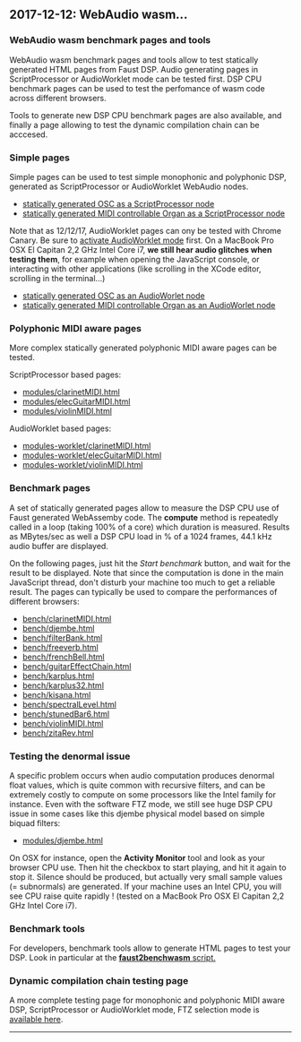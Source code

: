 ## **2017-12-12:** WebAudio wasm...

### WebAudio wasm benchmark pages and tools

WebAudio wasm benchmark pages and tools allow to test statically generated HTML pages from Faust DSP. Audio generating pages in ScriptProcessor or AudioWorklet mode can be tested first. DSP CPU benchmark pages can be used to test the perfomance of wasm code across different browsers. 

Tools to generate new DSP CPU benchmark pages are also available, and finally a page allowing to test the dynamic compilation chain can be acccesed.

### Simple pages

Simple pages can be used to test simple monophonic and polyphonic DSP, generated as ScriptProcessor or AudioWorklet WebAudio nodes.

- [statically generated OSC as a ScriptProcessor node](https://faust.grame.fr/modules/osc-wasm.html)
- [statically generated MIDI controllable Organ as a ScriptProcessor node](https://faust.grame.fr/modules/organ-wasm.html)

Note that as 12/12/17, AudioWorklet pages can ony be tested with Chrome Canary. Be sure to [activate AudioWorklet mode](https://googlechromelabs.github.io/web-audio-samples/audio-worklet/) first. On a MacBook Pro OSX El Capitan 2,2 GHz Intel Core i7, **we still hear audio glitches when testing them**, for example when opening the JavaScript console, or interacting with other applications (like scrolling in the XCode editor, scrolling in the terminal...)

- [statically generated OSC as an AudioWorlet node](https://faust.grame.fr/modules-worklet/osc-wasm-worklet.html)
- [statically generated MIDI controllable Organ as an AudioWorlet node](https://faust.grame.fr/modules-worklet/organ-wasm-worklet.html)

### Polyphonic MIDI aware pages

More complex statically generated polyphonic MIDI aware pages can be tested.

ScriptProcessor based pages:

- [modules/clarinetMIDI.html](https://faust.grame.fr/modules/clarinetMIDI.html)
- [modules/elecGuitarMIDI.html](https://faust.grame.fr/modules/elecGuitarMIDI.html)
- [modules/violinMIDI.html](https://faust.grame.fr/modules/violinMIDI.html)

AudioWorklet based pages:

- [modules-worklet/clarinetMIDI.html](https://faust.grame.fr/modules-worklet/clarinetMIDI.html)
- [modules-worklet/elecGuitarMIDI.html](https://faust.grame.fr/modules-worklet/elecGuitarMIDI.html)
- [modules-worklet/violinMIDI.html](https://faust.grame.fr/modules-worklet/violinMIDI.html)

### Benchmark pages

A set of statically generated pages allow to measure the DSP CPU use of Faust generated WebAssemby code. The **compute** method is repeatedly called in a loop (taking 100% of a core) which duration is measured. Results as MBytes/sec as well a DSP CPU load in % of a 1024 frames, 44.1 kHz audio buffer are displayed. 

On the following pages, just hit the *Start benchmark* button, and wait for the result to be displayed. Note that since the computation is done in the main JavaScript thread, don't disturb your machine too much to get a reliable result. The pages can typically be used to compare the performances of different browsers:

- [bench/clarinetMIDI.html](https://faust.grame.fr/bench/clarinetMIDI.html)
- [bench/djembe.html](https://faust.grame.fr/bench/djembe.html)
- [bench/filterBank.html](https://faust.grame.fr/bench/filterBank.html)
- [bench/freeverb.html](https://faust.grame.fr/bench/freeverb.html)
- [bench/frenchBell.html](https://faust.grame.fr/bench/frenchBell.html)
- [bench/guitarEffectChain.html](https://faust.grame.fr/bench/guitarEffectChain.html)
- [bench/karplus.html](https://faust.grame.fr/bench/karplus.html)
- [bench/karplus32.html](https://faust.grame.fr/bench/karplus32.html)
- [bench/kisana.html](https://faust.grame.fr/bench/kisana.html)
- [bench/spectralLevel.html](https://faust.grame.fr/bench/spectralLevel.html)
- [bench/stunedBar6.html](https://faust.grame.fr/bench/stunedBar6.html)
- [bench/violinMIDI.html](https://faust.grame.fr/bench/violinMIDI.html)
- [bench/zitaRev.html](https://faust.grame.fr/bench/zitaRev.html)

### Testing the denormal issue

A specific problem occurs when audio computation produces denormal float values, which is quite common with recursive filters, and can be extremely costly to compute on some processors like the Intel family for instance. Even with the software FTZ mode, we still see huge DSP CPU issue in some cases like this djembe physical model based on simple biquad filters:

- [modules/djembe.html](https://faust.grame.fr/modules/djembe.html)

On OSX for instance, open the **Activity Monitor** tool and look as your browser CPU use. Then hit the checkbox to start playing, and hit it again to stop it. Silence should be produced, but actually very small sample values (= subnormals) are generated. If your machine uses an Intel CPU, you will see CPU raise quite rapidly ! (tested on a MacBook Pro OSX El Capitan 2,2 GHz Intel Core i7).

### Benchmark tools

For developers, benchmark tools allow to generate HTML pages to test your DSP. Look in particular at the [**faust2benchwasm** script.](https://github.com/grame-cncm/faust/tree/master-dev/tools/benchmark)

### Dynamic compilation chain testing page

A more complete testing page for monophonic and polyphonic MIDI aware DSP, ScriptProcessor or AudioWorklet mode, FTZ selection mode is [available here](https://faust.grame.fr/dynamic/faustlive-wasm.html).

---
